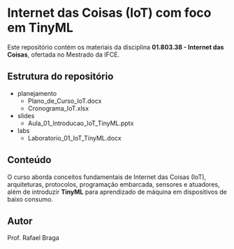 # Internet das Coisas (IoT) com foco em TinyML

Este repositório contém os materiais da disciplina **01.803.38 - Internet das Coisas**, ofertada no Mestrado da IFCE.  

## Estrutura do repositório
- planejamento
	* Plano_de_Curso_IoT.docx
 	* Cronograma_IoT.xlsx
- slides
	* Aula_01_Introducao_IoT_TinyML.pptx
- labs
	* Laboratorio_01_IoT_TinyML.docx

## Conteúdo
O curso aborda conceitos fundamentais de Internet das Coisas (IoT), arquiteturas, protocolos, programação embarcada, sensores e atuadores, além de introduzir **TinyML** para aprendizado de máquina em dispositivos de baixo consumo.

## Autor
Prof. Rafael Braga

